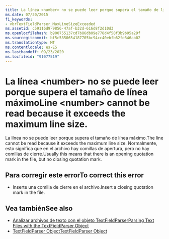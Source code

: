 ```yaml
---
title: La línea <number> no se puede leer porque supera el tamaño de línea máximo
ms.date: 07/20/2015
f1_keywords:
- vbrTextFieldParser_MaxLineSizeExceeded
ms.assetid: c59116d9-9856-47af-b32d-616d8f2d10d3
ms.openlocfilehash: b900755137cd7b86db09e778d4f58f3b9b05a29f
ms.sourcegitcommit: bf5c5850654187705bc94cc40ebfb62fe346ab02
ms.translationtype: MT
ms.contentlocale: es-ES
ms.lasthandoff: 09/23/2020
ms.locfileid: "91077519"
---
```

# <a name="line-number-cannot-be-read-because-it-exceeds-the-maximum-line-size"></a><span data-ttu-id="f2f1d-102">La línea \<number> no se puede leer porque supera el tamaño de línea máximo</span><span class="sxs-lookup"><span data-stu-id="f2f1d-102">Line \<number> cannot be read because it exceeds the maximum line size.</span></span>

<span data-ttu-id="f2f1d-103">La línea no se puede leer porque supera el tamaño de línea máximo.</span><span class="sxs-lookup"><span data-stu-id="f2f1d-103">The line cannot be read because it exceeds the maximum line size.</span></span> <span data-ttu-id="f2f1d-104">Normalmente, esto significa que en el archivo hay comillas de apertura, pero no hay comillas de cierre.</span><span class="sxs-lookup"><span data-stu-id="f2f1d-104">Usually this means that there is an opening quotation mark in the file, but no closing quotation mark.</span></span>  
  
## <a name="to-correct-this-error"></a><span data-ttu-id="f2f1d-105">Para corregir este error</span><span class="sxs-lookup"><span data-stu-id="f2f1d-105">To correct this error</span></span>  
  
- <span data-ttu-id="f2f1d-106">Inserte una comilla de cierre en el archivo.</span><span class="sxs-lookup"><span data-stu-id="f2f1d-106">Insert a closing quotation mark in the file.</span></span>  
  
## <a name="see-also"></a><span data-ttu-id="f2f1d-107">Vea también</span><span class="sxs-lookup"><span data-stu-id="f2f1d-107">See also</span></span>

- [<span data-ttu-id="f2f1d-108">Analizar archivos de texto con el objeto TextFieldParser</span><span class="sxs-lookup"><span data-stu-id="f2f1d-108">Parsing Text Files with the TextFieldParser Object</span></span>](../developing-apps/programming/drives-directories-files/parsing-text-files-with-the-textfieldparser-object.md)
- [<span data-ttu-id="f2f1d-109">TextFieldParser Object</span><span class="sxs-lookup"><span data-stu-id="f2f1d-109">TextFieldParser Object</span></span>](../language-reference/objects/textfieldparser-object.md)
